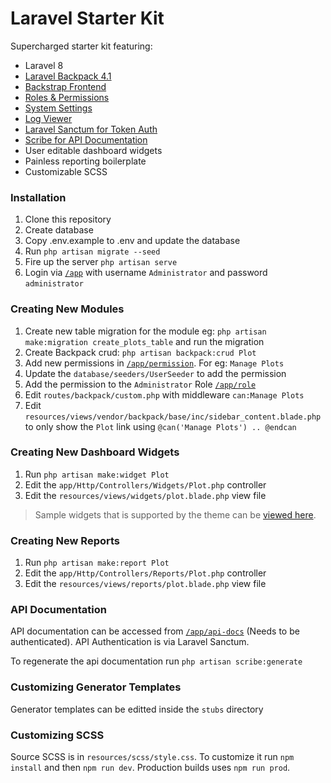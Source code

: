 # Laravel Starter Kit

Supercharged starter kit featuring:

- Laravel 8
- [Laravel Backpack 4.1](https://backpackforlaravel.com/docs/4.1/introduction)
- [Backstrap Frontend](https://backstrap.net/index.html)
- [Roles & Permissions](https://spatie.be/docs/laravel-permission/v3/introduction)
- [System Settings](https://github.com/Laravel-Backpack/Settings)
- [Log Viewer](https://github.com/Laravel-Backpack/LogManager)
- [Laravel Sanctum for Token Auth](https://laravel.com/docs/8.x/sanctum#mobile-application-authentication)
- [Scribe for API Documentation](https://scribe.readthedocs.io/en/latest/guide-getting-started.html)
- User editable dashboard widgets
- Painless reporting boilerplate
- Customizable SCSS

### Installation

1. Clone this repository
2. Create database
3. Copy .env.example to .env and update the database
4. Run `php artisan migrate --seed`
5. Fire up the server `php artisan serve`
6. Login via [`/app`](/app) with username `Administrator` and password `administrator`

### Creating New Modules

1. Create new table migration for the module eg: `php artisan make:migration create_plots_table` and run the migration
2. Create Backpack crud: `php artisan backpack:crud Plot`
3. Add new permissions in [`/app/permission`](/app/permission). For eg: `Manage Plots`
4. Update the `database/seeders/UserSeeder` to add the permission
5. Add the permission to the `Administrator` Role [`/app/role`](/app/role)
6. Edit `routes/backpack/custom.php` with middleware `can:Manage Plots`
7. Edit `resources/views/vendor/backpack/base/inc/sidebar_content.blade.php` to only show the `Plot` link using `@can('Manage Plots') .. @endcan`

### Creating New Dashboard Widgets

1. Run `php artisan make:widget Plot`
2. Edit the `app/Http/Controllers/Widgets/Plot.php` controller
3. Edit the `resources/views/widgets/plot.blade.php` view file

> Sample widgets that is supported by the theme can be [viewed here](https://backstrap.net/index.html).

### Creating New Reports

1. Run `php artisan make:report Plot`
2. Edit the `app/Http/Controllers/Reports/Plot.php` controller
3. Edit the `resources/views/reports/plot.blade.php` view file

### API Documentation

API documentation can be accessed from [`/app/api-docs`](/app/api-docs) (Needs to be authenticated). API Authentication is via Laravel Sanctum.

To regenerate the api documentation run `php artisan scribe:generate`

### Customizing Generator Templates

Generator templates can be editted inside the `stubs` directory

### Customizing SCSS

Source SCSS is in `resources/scss/style.css`. To customize it run `npm install` and then `npm run dev`. Production builds uses `npm run prod`.

